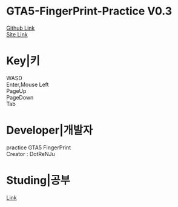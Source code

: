 # GTA5-FingerPrint-Practice V0.3
[Github Link](https://github.com/RepofKorDHK/GTA5-FingerPrint-Practice)<br>
[Site Link](https://dotrenju.github.io/GTA5-FingerPrint-Practice/)<br>
# Key|키
WASD<br>
Enter,Mouse Left<br>
PageUp<br>
PageDown<br>
Tab<br>
# Developer|개발자
practice GTA5 FingerPrint<br>
Creator : DotReNJu<br>
# Studing|공부
[Link](https://www.zerocho.com/category/JavaScript/post/57432d2aa48729787807c3fc)<br>
